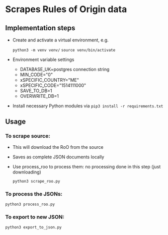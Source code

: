 # Scrapes Rules of Origin data

## Implementation steps

- Create and activate a virtual environment, e.g.

  `python3 -m venv venv/`
  `source venv/bin/activate`

- Environment variable settings

  - DATABASE_UK=postgres connection string
  - MIN_CODE="0"
  - xSPECIFIC_COUNTRY="ME"
  - xSPECIFIC_CODE="1514111000"
  - SAVE_TO_DB=1
  - OVERWRITE_DB=1

- Install necessary Python modules via `pip3 install -r requirements.txt`

## Usage

### To scrape source:
- This will download the RoO from the source
- Saves as complete JSON documents locally
- Use process_roo to process them: no processing done in this step (just downloading)

  `python3 scrape_roo.py`

### To process the JSONs:
`python3 process_roo.py`

### To export to new JSON:
`python3 export_to_json.py`
